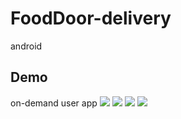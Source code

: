 # FoodDoor-delivery
android

## Demo
on-demand user app
![](https://i.ibb.co/56BppYJ/Screen-Shot-2021-12-14-at-10-46-08.png)
![](https://i.ibb.co/jwHFSWw/Screen-Shot-2021-12-14-at-10-47-15.png)
![](https://i.ibb.co/VtnWYVS/Screen-Shot-2021-12-14-at-10-46-41.png)
![](https://i.ibb.co/DwL1ZrF/Screen-Shot-2021-12-14-at-10-47-01.png)

